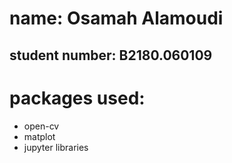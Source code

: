 # name: Osamah Alamoudi
## student number: B2180.060109

# packages used:
- open-cv
- matplot
- jupyter libraries